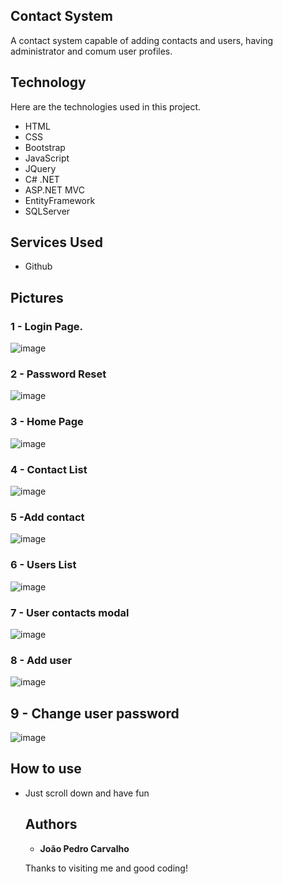 ## Contact System
A contact system capable of adding contacts and users, having administrator and comum user profiles.



## Technology 

Here are the technologies used in this project.

* HTML
* CSS
* Bootstrap
* JavaScript
* JQuery
* C# .NET
* ASP.NET MVC
* EntityFramework
* SQLServer

## Services Used

* Github


## Pictures


### 1 - Login Page.
![image](https://user-images.githubusercontent.com/91575096/197564915-0b4ed862-1c91-41b4-bd69-42e410f904ad.png)



### 2 - Password Reset

![image](https://user-images.githubusercontent.com/91575096/197565382-6147b321-50f0-4283-aa97-4819c69ff731.png)

### 3 - Home Page

![image](https://user-images.githubusercontent.com/91575096/197565597-9d8bdb83-ef89-4dab-8772-c9c7f96bc29e.png)

### 4 - Contact List

![image](https://user-images.githubusercontent.com/91575096/197566103-e3392b9c-c949-40a7-bfb0-307153e09ae7.png)

### 5 -Add contact

![image](https://user-images.githubusercontent.com/91575096/197566339-2fbc7987-bbdd-4fe1-b4ee-57890f17191d.png)


### 6 - Users List

![image](https://user-images.githubusercontent.com/91575096/197566752-a87b7677-c580-4b1c-b3f5-2db35f6ef475.png)

### 7 - User contacts modal

![image](https://user-images.githubusercontent.com/91575096/197567266-f4393a29-b9c7-4938-99bb-6a68954a6781.png)


### 8 - Add user

![image](https://user-images.githubusercontent.com/91575096/197566935-cee0eb45-734f-4759-8495-fc44b1a2242e.png)

## 9 - Change user password

![image](https://user-images.githubusercontent.com/91575096/197567449-c17b19db-6100-4d23-be9e-3e94c97c5b37.png)


## How to use

* Just scroll down and have fun






  ## Authors

  * **João Pedro Carvalho** 

  Thanks to visiting me and good coding!
